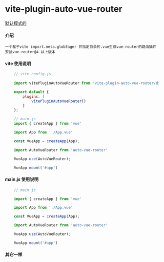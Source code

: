 # vite-plugin-auto-vue-router
[默认模式的](README.md)
#### 介绍
    一个基于vite import.meta.globEager 并指定目录的.vue生成vue-router的路由插件
    安装vue-router@4 以上版本

#### vite 使用说明
```js
    // vite.config.js
    
    import vitePluginAutoVueRouter from 'vite-plugin-auto-vue-router/dist/globEager'

    export default {
        plugins: [
            vitePluginAutoVueRouter()
        ]
    };

    // main.js
    import { createApp } from 'vue'

    import App from './App.vue'

    const VueApp = createApp(App);

    import AutoVueRouter from 'auto-vue-router'

    VueApp.use(AutoVueRouter);

    VueApp.mount('#app')
```

#### main.js 使用说明
```js
    // main.js

    import { createApp } from 'vue'

    import App from './App.vue'

    const VueApp = createApp(App);

    import AutoVueRouter from 'auto-vue-router'

    VueApp.use(AutoVueRouter);

    VueApp.mount('#app')
```


#### 其它一样